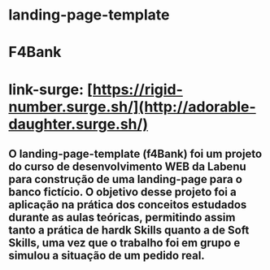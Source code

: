 # landing-page-template
# F4Bank
# link-surge: [https://rigid-number.surge.sh/](http://adorable-daughter.surge.sh/)
## O landing-page-template (f4Bank) foi um projeto do curso de desenvolvimento WEB da Labenu para construção de uma landing-page para o banco fictício. O objetivo desse projeto foi a aplicação na prática dos conceitos estudados durante as aulas teóricas, permitindo assim tanto a prática de hardk Skills quanto a de Soft Skills, uma vez que o trabalho foi em grupo e simulou a situação de um pedido real.

